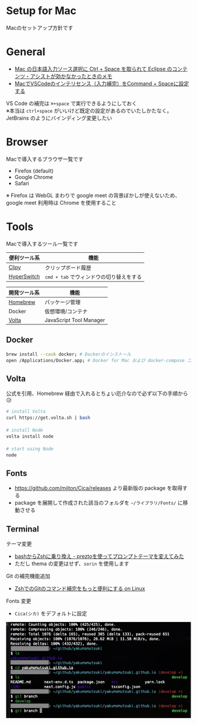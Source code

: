 # Setup for Mac

Macのセットアップ方針です

# General

- [Mac の日本語入力ソース選択に Ctrl + Space を取られて Eclipse のコンテンツ・アシストが効かなかったときのメモ](https://ebc-2in2crc.hatenablog.jp/entry/2017/10/11/221202)
- [MacでVSCodeのインテリセンス（入力補完）をCommand + Spaceに設定する](https://chimesness.com/post-343/)

VS Code の補完は `⌘+space` で実行できるようにしておく<br />
※本当は `ctrl+space` がいいけど既定の設定があるのでいたしかたなく。JetBrains のようにバインディング変更したい

# Browser

Macで導入するブラウザ一覧です

- Firefox (default)
- Google Chrome
- Safari

※ Firefox は WebGL まわりで google meet の背景ぼかしが使えないため、google meet 利用時は Chrome を使用すること

# Tools

Macで導入するツール一覧です

|  便利ツール系  |  機能  |
| ---- | ---- |
|  [Clipy](https://clipy.softonic.jp/mac)  |  クリップボード履歴  |
|  [HyperSwitch](https://bahoom.com/hyperswitch)  |  `cmd + tab` でウィンドウの切り替えをする  |


|  開発ツール系  |  機能  |
| ---- | ---- |
|  [Homebrew](https://brew.sh/index_ja)  |  パッケージ管理  |
|  Docker  |  仮想環境/コンテナ  |
|  [Volta](https://volta.sh/)  |  JavaScript Tool Manager  |

## Docker

```bash
brew install --cask docker; # Dockerのインストール
open /Applications/Docker.app; # Docker for Mac および docker-compose コマンドが入る
```

## Volta

公式を引用、Homebrew 経由で入れるとちょい厄介なので必ず以下の手順から😥

```bash
# install Volta
curl https://get.volta.sh | bash

# install Node
volta install node

# start using Node
node
```

## Fonts

- https://github.com/miiton/Cica/releases より最新版の package を取得する
- package を展開して作成された該当のフォルダを `~/ライブラリ/Fonts/` に移動させる

## Terminal

テーマ変更

- [bashからZshに乗り換え - preztoを使ってプロンプトテーマを変えてみた](https://qiita.com/gilly/items/5ff7bd7142e963cdbb9b)
- ただし thema の変更はせず、`sorin` を使用します

Git の補完機能追加

- [ZshでのGitのコマンド補完をもっと便利にする on Linux](https://zenn.dev/aruneko/articles/26815f95ea2124)

Fonts 変更

- `Cica(シカ)` をデフォルトに設定


<img src="./terminal.jpg" />
